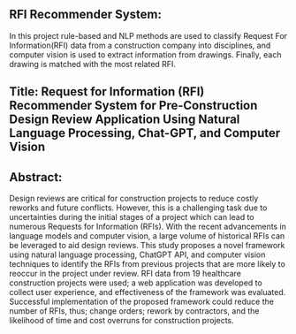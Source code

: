 ## RFI Recommender System:

In this project rule-based and NLP methods are used to classify Request For Information(RFI) data from a construction company into disciplines, and computer vision is used to extract information from drawings. Finally, each drawing is matched with the most related RFI. 


## Title: Request for Information (RFI) Recommender System for Pre-Construction Design Review Application Using Natural Language Processing, Chat-GPT, and Computer Vision 


## Abstract:

Design reviews are critical for construction projects to reduce costly reworks and future conflicts. However, this is a challenging task due to uncertainties during the initial stages of a project which can lead to numerous Requests for Information (RFIs). With the recent advancements in language models and computer vision, a large volume of historical RFIs can be leveraged to aid design reviews. This study proposes a novel framework using natural language processing, ChatGPT API, and computer vision techniques to identify the RFIs from previous projects that are more likely to reoccur in the project under review. RFI data from 19 healthcare construction projects were used; a web application was developed to collect user experience, and effectiveness of the framework was evaluated. Successful implementation of the proposed framework could reduce the number of RFIs, thus; change orders; rework by contractors, and the likelihood of time and cost overruns for construction projects. 
